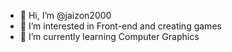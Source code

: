 - 👋 Hi, I’m @jaizon2000
- 👀 I’m interested in Front-end and creating games
- 🌱 I’m currently learning Computer Graphics
<!---- 💞️ I’m looking to collaborate on N/A
- 📫 How to reach me  --->

<!---
jaizon2000/jaizon2000 is a ✨ special ✨ repository because its `README.md` (this file) appears on your GitHub profile.
You can click the Preview link to take a look at your changes.
--->

